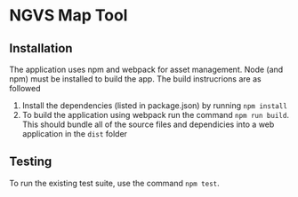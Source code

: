 # NGVS Map Tool

## Installation
The application uses npm and webpack for asset management. Node (and npm) must be installed to build the app. The build instrucrions are as followed

1. Install the dependencies (listed in package.json) by running `npm install`
2. To build the application using webpack run the command `npm run build`. This should bundle all of the source files and dependicies into a web application in the `dist` folder

## Testing
To run the existing test suite, use the command `npm test`.